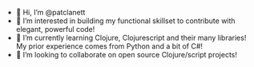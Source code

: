 - 👋 Hi, I’m @patclanett
- 👀 I’m interested in building my functional skillset to contribute with elegant, powerful code!
- 🌱 I’m currently learning Clojure, Clojurescript and their many libraries! My prior experience comes from Python and a bit of C#!
- 💞️ I’m looking to collaborate on open source Clojure/script projects!
